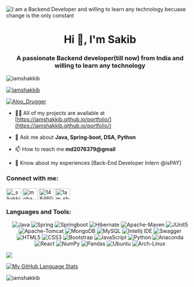 ![I am a Backend Developer and willing to learn any technology becuase change is the only constant](https://media-exp1.licdn.com/dms/image/C5616AQHB6EpIZEW4Vw/profile-displaybackgroundimage-shrink_350_1400/0/1643999003891?e=2147483647&v=beta&t=sa7Ox7Om9rAzEn0nmHUfuyENiQxRGuat7OTCKBr3_LU)
<h1 align="center">Hi 👋, I'm Sakib</h1>
<h3 align="center">A passionate Backend developer(till now) from India and willing to learn any technology</h3>

<p align="left"> <img src="https://komarev.com/ghpvc/?username=iamshakkib&label=Profile%20views&color=0e75b6&style=flat" alt="iamshakkib" /> </p>

<p align="left"> <a href="https://github-profile-trophy.vercel.app/?username=ryo-ma&theme=darkhub"><img src="https://github-profile-trophy.vercel.app/?username=ryo-ma&theme=darkhub" alt="iamshakkib" /></a> </p>

<p align="left"> <a href="[https://x.com/Springboy531679]" target="blank"><img src="https://img.shields.io/twitter/follow/Aloo_Drugger?logo=twitter&style=for-the-badge" alt="Aloo_Drugger" /></a> </p>

- 👨‍💻 All of my projects are available at [https://iamshakkib.github.io/portfolio/](https://iamshakkib.github.io/portfolio/)

- 💬 Ask me about **Java, Spring-boot, DSA, Python**

- 📫 How to reach me **md2076379@gmail**

- 📄 Know about my experiences [Back-End Developer Intern @isPAY]


<h3 align="left">Connect with me:</h3>
<p align="left">
<a href="https://twitter.com/_shakkib" target="blank"><img align="center" src="https://raw.githubusercontent.com/rahuldkjain/github-profile-readme-generator/master/src/images/icons/Social/twitter.svg" alt="_shakkib" height="30" width="40" /></a>
<a href="https://linkedin.com/in/mohammed sakib" target="blank"><img align="center" src="https://raw.githubusercontent.com/rahuldkjain/github-profile-readme-generator/master/src/images/icons/Social/linked-in-alt.svg" alt="mohammed sakib" height="30" width="40" /></a>
<a href="https://stackoverflow.com/users/14646088" target="blank"><img align="center" src="https://raw.githubusercontent.com/rahuldkjain/github-profile-readme-generator/master/src/images/icons/Social/stack-overflow.svg" alt="14646088" height="30" width="40" /></a>
<a href="https://instagram.com/1am_shakkib" target="blank"><img align="center" src="https://raw.githubusercontent.com/rahuldkjain/github-profile-readme-generator/master/src/images/icons/Social/instagram.svg" alt="1am_shakkib" height="30" width="40" /></a>
</p>

<h3 align="left">Languages and Tools:</h3>
<p align="center">
<img alt="Java" src ="https://img.shields.io/badge/java-%23ED8B00.svg?style=for-the-badge&logo=java&logoColor=white"/>
<img alt="Spring" src="https://img.shields.io/badge/Spring-6DB33F?style=for-the-badge&logo=spring&logoColor=white"/>
<img alt="Springboot" src ="https://img.shields.io/badge/Spring_Boot-F2F4F9?style=for-the-badge&logo=spring-boot"/>
<img alt="Hibernate" src ="https://img.shields.io/badge/Hibernate-59666C?style=for-the-badge&logo=Hibernate&logoColor=white"/>
<img alt="Apache-Maven" src ="https://img.shields.io/badge/Apache%20Maven-C71A36?style=for-the-badge&logo=Apache%20Maven&logoColor=white"/>
<img alt="JUnit5" src="https://img.shields.io/badge/Junit5-25A162?style=for-the-badge&logo=junit5&logoColor=white"/>
<img alt="Apache-Tomcat" src ="https://img.shields.io/badge/Apache%20Tomcat-%23D42029.svg?style=for-the-badge&logo=Apache%20Tomcat&logoColor=white"/>
<img alt="MongoDB" src ="https://img.shields.io/badge/MongoDB-%234ea94b.svg?&style=for-the-badge&logo=mongodb&logoColor=white"/>
<img alt="MySQL" src="https://img.shields.io/badge/mysql-%2300f.svg?style=for-the-badge&logo=mysql&logoColor=white"/>
<img alt="Intellij IDE" src="https://img.shields.io/badge/IntelliJIDEA-000000.svg?style=for-the-badge&logo=intellij-idea&logoColor=white"/>
<img alt="Swagger" src="https://img.shields.io/badge/Swagger-85EA2D?style=for-the-badge&logo=Swagger&logoColor=white"/>
<img alt="HTML5" src="https://img.shields.io/badge/html5%20-%23E34F26.svg?&style=for-the-badge&logo=html5&logoColor=white"/>
<img alt="CSS3" src="https://img.shields.io/badge/css3%20-%231572B6.svg?&style=for-the-badge&logo=css3&logoColor=white"/>
<img alt="Bootstrap" src="https://img.shields.io/badge/bootstrap%20-%23563D7C.svg?&style=for-the-badge&logo=bootstrap&logoColor=white"/>
<img alt="JavaScript" src="https://img.shields.io/badge/javascript%20-%23323330.svg?&style=for-the-badge&logo=javascript&logoColor=%23F7DF1E"/>
<img alt="Python" src="https://img.shields.io/badge/Python-FFD43B?style=for-the-badge&logo=python&logoColor=darkgreen"/>
<img alt="Anaconda" src="https://img.shields.io/badge/Anaconda-%2344A833.svg?style=for-the-badge&logo=anaconda&logoColor=white"/>
<img alt="React" src="https://img.shields.io/badge/react%20-%2320232a.svg?&style=for-the-badge&logo=react&logoColor=%2361DAFB"/>
<img alt="NumPy" src="https://img.shields.io/badge/numpy-%23013243.svg?style=for-the-badge&logo=numpy&logoColor=white"/>
<img alt="Pandas" src="https://img.shields.io/badge/pandas-%23150458.svg?style=for-the-badge&logo=pandas&logoColor=white"/>
<img alt="Ubuntu" src="https://img.shields.io/badge/Ubuntu-E95420?style=for-the-badge&logo=ubuntu&logoColor=white"/>
<img alt="Arch-Linux" src="https://img.shields.io/badge/Arch_Linux-1793D1?style=for-the-badge&logo=arch-linux&logoColor=white"/>
</p>

![](https://github-readme-stats.vercel.app/api?username=iamshakkib&theme=dark&show_icons=true)

[![My GitHub Language Stats](https://github-readme-stats.vercel.app/api/top-langs/?username=iamshakkib&theme=tokyonight)]()

<p><img align="center" src="https://github-readme-streak-stats.herokuapp.com/?user=iamshakkib&" alt="iamshakkib" /></p>


